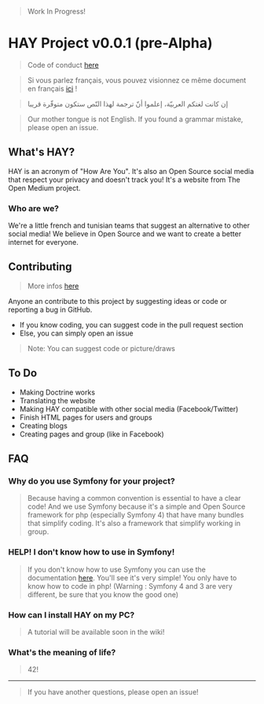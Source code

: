 > Work In Progress!
# HAY Project v0.0.1 (pre-Alpha)
> Code of conduct [here](https://github.com/TheOpenMedium/HAY/blob/master/CODE_OF_CONDUCT.md)

> Si vous parlez français, vous pouvez visionnez ce même document en français [ici](https://github.com/TheOpenMedium/HAY/blob/master/READMEFR.md) !

> إن كانت لغتكم العربيّة، إعلموا أنّ ترجمة لهذا النّص ستكون متوفّرة قريبا

> Our mother tongue is not English. If you found a grammar mistake, please open an issue.
## What's HAY?
HAY is an acronym of "How Are You". It's also an Open Source social media that respect your privacy and doesn't track you! It's
a website from The Open Medium project.
### Who are we?
We're a little french and tunisian teams that suggest an alternative to other social media! We believe in Open Source and we
want to create a better internet for everyone.
## Contributing
> More infos [here](https://github.com/TheOpenMedium/HAY/blob/master/CONTRIBUTING.md)

Anyone an contribute to this project by suggesting ideas or code or reporting a bug in GitHub.
* If you know coding, you can suggest code in the pull request section
* Else, you can simply open an issue
> Note: You can suggest code or picture/draws
## To Do

* Making Doctrine works
* Translating the website
* Making HAY compatible with other social media (Facebook/Twitter)
* Finish HTML pages for users and groups
* Creating blogs
* Creating pages and group (like in Facebook)

## FAQ
### Why do you use Symfony for your project?
> Because having a common convention is essential to have a clear code! And we use Symfony because it's a simple and Open Source
> framework for php (especially Symfony 4) that have many bundles that simplify coding. It's also a framework that simplify
> working in group.

### HELP! I don't know how to use in Symfony!
> If you don't know how to use Symfony you can use the documentation [here](https://symfony.com/doc/current/index.html). You'll
> see it's very simple! You only have to know how to code in php! (Warning : Symfony 4 and 3 are very different, be sure that you
> know the good one)

### How can I install HAY on my PC?
> A tutorial will be available soon in the wiki!

### What's the meaning of life?
> 42!
----------
> If you have another questions, please open an issue!
